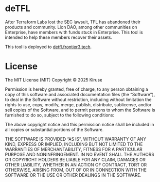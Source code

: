 # deTFL
After Terraform Labs lost the SEC lawsuit, TFL has abandoned their products and community. Lion DAO, among other communities on Enterprise, have members with funds stuck in Enterprise. This tool is intended to help these members recover their assets.

This tool is deployed to [detfl.frontier3.tech](https://detfl.frontier3.tech).

# License
The MIT License (MIT)
Copyright © 2025 Kiruse

Permission is hereby granted, free of charge, to any person obtaining a copy of this software and associated documentation files (the “Software”), to deal in the Software without restriction, including without limitation the rights to use, copy, modify, merge, publish, distribute, sublicense, and/or sell copies of the Software, and to permit persons to whom the Software is furnished to do so, subject to the following conditions:

The above copyright notice and this permission notice shall be included in all copies or substantial portions of the Software.

THE SOFTWARE IS PROVIDED “AS IS”, WITHOUT WARRANTY OF ANY KIND, EXPRESS OR IMPLIED, INCLUDING BUT NOT LIMITED TO THE WARRANTIES OF MERCHANTABILITY, FITNESS FOR A PARTICULAR PURPOSE AND NONINFRINGEMENT. IN NO EVENT SHALL THE AUTHORS OR COPYRIGHT HOLDERS BE LIABLE FOR ANY CLAIM, DAMAGES OR OTHER LIABILITY, WHETHER IN AN ACTION OF CONTRACT, TORT OR OTHERWISE, ARISING FROM, OUT OF OR IN CONNECTION WITH THE SOFTWARE OR THE USE OR OTHER DEALINGS IN THE SOFTWARE.
